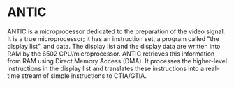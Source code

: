 # ANTIC

ANTIC is a microprocessor dedicated to the preparation of the video signal. It is a true microprocessor; it has an instruction set, a program called "the display list", and data. The display list and the display data are written into RAM by the 6502 CPU/microprocessor. ANTIC retrieves this information from RAM using Direct Memory Access (DMA). It processes the higher-level instructions in the display list and translates these instructions into a real-time stream of simple instructions to CTIA/GTIA.